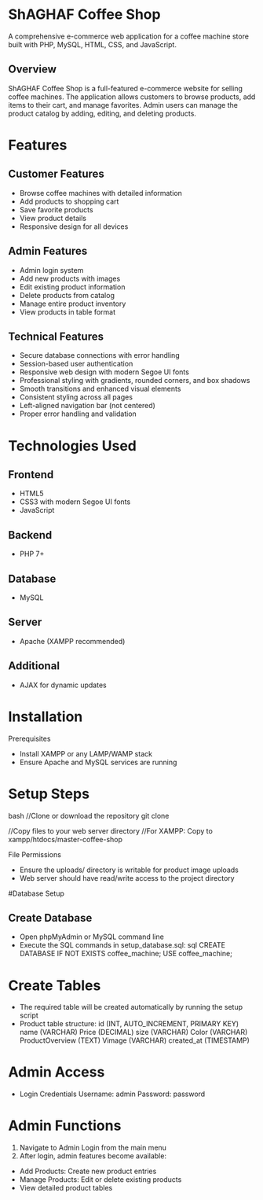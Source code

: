 # ShAGHAF Coffee Shop

A comprehensive e-commerce web application for a coffee machine store built with PHP, MySQL, HTML, CSS, and JavaScript.

## Overview
ShAGHAF Coffee Shop is a full-featured e-commerce website for selling coffee machines. The application allows customers to browse products, add items to their cart, and manage favorites. Admin users can manage the product catalog by adding, editing, and deleting products.

# Features

## Customer Features
- Browse coffee machines with detailed information
- Add products to shopping cart
- Save favorite products
- View product details
- Responsive design for all devices

## Admin Features
- Admin login system
- Add new products with images
- Edit existing product information
- Delete products from catalog
- Manage entire product inventory
- View products in table format

## Technical Features
- Secure database connections with error handling
- Session-based user authentication
- Responsive web design with modern Segoe UI fonts
- Professional styling with gradients, rounded corners, and box shadows
- Smooth transitions and enhanced visual elements
- Consistent styling across all pages
- Left-aligned navigation bar (not centered)
- Proper error handling and validation

# Technologies Used
## Frontend
- HTML5
- CSS3 with modern Segoe UI fonts
- JavaScript

## Backend
- PHP 7+

## Database
- MySQL

## Server
- Apache (XAMPP recommended)

## Additional
- AJAX for dynamic updates

# Installation
Prerequisites
- Install XAMPP or any LAMP/WAMP stack
- Ensure Apache and MySQL services are running

# Setup Steps
bash
//Clone or download the repository
git clone <repository-url>

//Copy files to your web server directory
//For XAMPP: Copy to xampp/htdocs/master-coffee-shop

File Permissions
- Ensure the uploads/ directory is writable for product image uploads
- Web server should have read/write access to the project directory

#Database Setup
## Create Database
- Open phpMyAdmin or MySQL command line
- Execute the SQL commands in setup_database.sql:
sql
CREATE DATABASE IF NOT EXISTS coffee_machine;
USE coffee_machine;

# Create Tables
- The required table will be created automatically by running the setup script
- Product table structure:
id (INT, AUTO_INCREMENT, PRIMARY KEY)
name (VARCHAR)
Price (DECIMAL)
size (VARCHAR)
Color (VARCHAR)
ProductOverview (TEXT)
Vimage (VARCHAR)
created_at (TIMESTAMP)

# Admin Access
- Login Credentials
Username: admin
Password: password

# Admin Functions
1. Navigate to Admin Login from the main menu
2. After login, admin features become available:
- Add Products: Create new product entries
- Manage Products: Edit or delete existing products
- View detailed product tables

